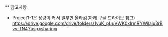 ** 참고사항
- Project1-1은 용량이 커서 일부만 올라감(아래 구글 드라이브 참고)
https://drive.google.com/drive/folders/1vuK_pLuVWK0xIrmRYWilaiu3rBvv-TN4?usp=sharing
